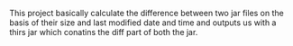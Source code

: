 This project basically calculate the difference between two jar files on the basis of their size and last modified date and time and outputs us with a thirs jar which conatins the diff part of both the jar.
